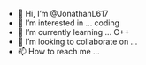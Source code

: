 - 👋 Hi, I’m @JonathanL617
- 👀 I’m interested in ... coding
- 🌱 I’m currently learning ... C++
- 💞️ I’m looking to collaborate on ...
- 📫 How to reach me ...

<!---
JonathanL617/JonathanL617 is a ✨ special ✨ repository because its `README.md` (this file) appears on your GitHub profile.
You can click the Preview link to take a look at your changes.
--->
